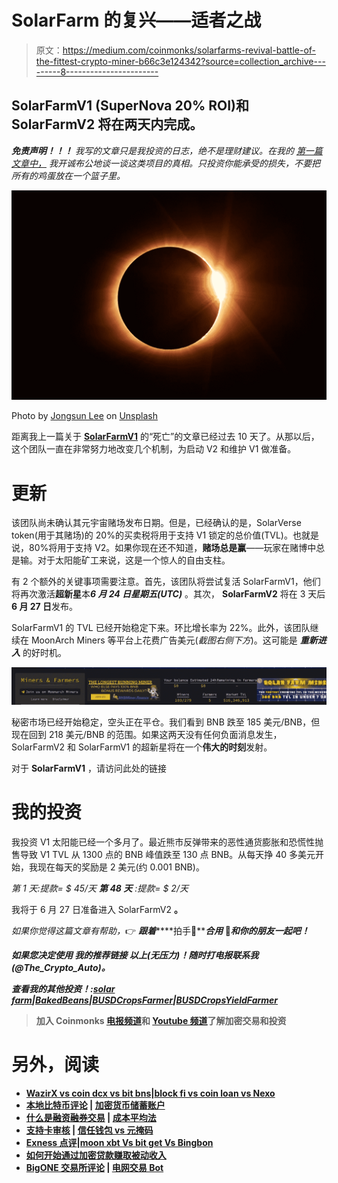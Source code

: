 # SolarFarm 的复兴——适者之战

> 原文：<https://medium.com/coinmonks/solarfarms-revival-battle-of-the-fittest-crypto-miner-b66c3e124342?source=collection_archive---------8----------------------->

## SolarFarmV1 (SuperNova 20% ROI)和 SolarFarmV2 将在两天内完成。

***免责声明！！！*** *我写的文章只是我投资的日志，绝不是理财建议。在我的* [*第一篇文章中，*](/@Crypto_Auto/earn-30-day-1000-investment-the-truth-lets-go-a97ff2401510) *我开诚布公地谈一谈这类项目的真相。只投资你能承受的损失，不要把所有的鸡蛋放在一个篮子里。*

![](img/ac24919ea5a6bd08d475fe64fb22a554.png)

Photo by [Jongsun Lee](https://unsplash.com/@sarahleejs?utm_source=medium&utm_medium=referral) on [Unsplash](https://unsplash.com?utm_source=medium&utm_medium=referral)

距离我上一篇关于 [**SolarFarmV1**](http://app.solarfarm.finance/?ref=0x01214f2487dDd5f1532D82C2E7497B395e69c388) 的“死亡”的文章已经过去 10 天了。从那以后，这个团队一直在非常努力地改变几个机制，为启动 V2 和维护 V1 做准备。

# 更新

该团队尚未确认其元宇宙赌场发布日期。但是，已经确认的是，SolarVerse token(用于其赌场)的 20%的买卖税将用于支持 V1 锁定的总价值(TVL)。也就是说，80%将用于支持 V2。如果你现在还不知道，**赌场总是赢**——玩家在赌博中总是输。对于太阳能矿工来说，这是一个惊人的自由支柱。

有 2 个额外的关键事项需要注意。首先，该团队将尝试复活 SolarFarmV1，他们将再次激活**超新星**本***6 月 24 日星期五(UTC)*** 。其次， **SolarFarmV2** 将在 3 天后**6 月 27 日**发布。

SolarFarmV1 的 TVL 已经开始稳定下来。环比增长率为 22%。此外，该团队继续在 MoonArch Miners 等平台上花费广告美元(*截图右侧下方*)。这可能是 ***重新进入*** 的好时机。

![](img/dc5bfbd1790851a0e1dd29a513799109.png)

秘密市场已经开始稳定，空头正在平仓。我们看到 BNB 跌至 185 美元/BNB，但现在回到 218 美元/BNB 的范围。如果这两天没有任何负面消息发生，SolarFarmV2 和 SolarFarmV1 的超新星将在一个**伟大的时刻**发射。

对于 **SolarFarmV1** ，请访问此处的链接

# 我的投资

我投资 V1 太阳能已经一个多月了。最近熊市反弹带来的恶性通货膨胀和恐慌性抛售导致 V1 TVL 从 1300 点的 BNB 峰值跌至 130 点 BNB。从每天挣 40 多美元开始，我现在每天的奖励是 2 美元(约 0.001 BNB)。

*第 1 天:提款= $ 45/天* ***第 48 天*** *:提款= $ 2/天*

我将于 6 月 27 日准备进入 SolarFarmV2 **。**

*如果你觉得这篇文章有帮助，*👉 ***跟着*******拍手👏*******合用*** 👐*和你的朋友一起吧！***

***如果您决定使用* ***我的推荐链接*** *以上(无压力)！随时打电报联系我(@The_Crypto_Auto)。***

*****查看我的其他投资！:***[*solar farm*](/@Crypto_Auto/solarfarm-day-38-is-it-the-end-c5632543be0f)*|*[*BakedBeans*](/@Crypto_Auto/bakedbeans-day-32-i-made-2-6-returns-per-day-ec69a3b0be80)*|*[*BUSDCropsFarmer*](/@Crypto_Auto/busdcrops-day-20-42-20-day-9426f472ee59)*|*[*BUSDCropsYieldFarmer*](/@Crypto_Auto/busdcropsyieldfarm-how-i-made-10-50-every-single-day-e1bcb9767c73)**

> **加入 Coinmonks [电报频道](https://t.me/coincodecap)和 [Youtube 频道](https://www.youtube.com/c/coinmonks/videos)了解加密交易和投资**

# **另外，阅读**

*   **[WazirX vs coin dcx vs bit bns](/coinmonks/wazirx-vs-coindcx-vs-bitbns-149f4f19a2f1)|[block fi vs coin loan vs Nexo](/coinmonks/blockfi-vs-coinloan-vs-nexo-cb624635230d)**
*   **[本地比特币评论](/coinmonks/localbitcoins-review-6cc001c6ed56) | [加密货币储蓄账户](https://coincodecap.com/cryptocurrency-savings-accounts)**
*   **[什么是融资融券交易](https://coincodecap.com/margin-trading) | [成本平均法](https://coincodecap.com/dca)**
*   **[支持卡审核](https://coincodecap.com/uphold-card-review) | [信任钱包 vs 元掩码](https://coincodecap.com/trust-wallet-vs-metamask)**
*   **[Exness 点评](https://coincodecap.com/exness-review)|[moon xbt Vs bit get Vs Bingbon](https://coincodecap.com/bingbon-vs-bitget-vs-moonxbt)**
*   **[如何开始通过加密贷款赚取被动收入](https://coincodecap.com/passive-income-crypto-lending)**
*   **[BigONE 交易所评论](/coinmonks/bigone-exchange-review-64705d85a1d4) | [电网交易 Bot](https://coincodecap.com/grid-trading)**